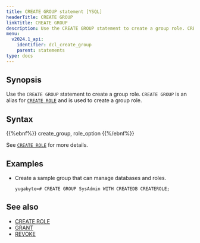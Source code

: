 ```yaml
---
title: CREATE GROUP statement [YSQL]
headerTitle: CREATE GROUP
linkTitle: CREATE GROUP
description: Use the CREATE GROUP statement to create a group role. CREATE GROUP is an alias for CREATE ROLE and is used to create a group role.
menu:
  v2024.1_api:
    identifier: dcl_create_group
    parent: statements
type: docs
---
```


## Synopsis

Use the `CREATE GROUP` statement to create a group role. `CREATE GROUP` is an alias for [`CREATE ROLE`](../dcl_create_role) and is used to create a group role.

## Syntax

{{%ebnf%}}
  create_group,
  role_option
{{%/ebnf%}}

See [`CREATE ROLE`](../dcl_create_role) for more details.

## Examples

- Create a sample group that can manage databases and roles.

  ```plpgsql
  yugabyte=# CREATE GROUP SysAdmin WITH CREATEDB CREATEROLE;
  ```

## See also

- [CREATE ROLE](../dcl_create_role)
- [GRANT](../dcl_grant)
- [REVOKE](../dcl_revoke)
